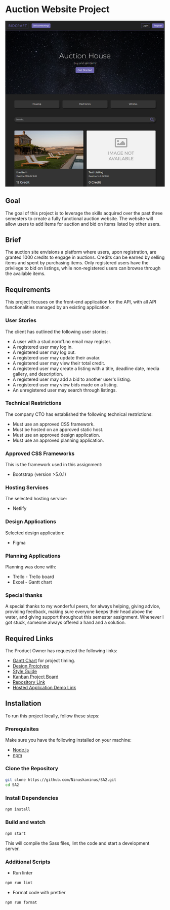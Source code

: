 # Auction Website Project
![Screenshot of website](./src/assets/bidcraft.png)

## Goal

The goal of this project is to leverage the skills acquired over the past three semesters to create a fully functional auction website. The website will allow users to add items for auction and bid on items listed by other users.

## Brief

The auction site envisions a platform where users, upon registration, are granted 1000 credits to engage in auctions. Credits can be earned by selling items and spent by purchasing items. Only registered users have the privilege to bid on listings, while non-registered users can browse through the available items.

## Requirements

This project focuses on the front-end application for the API, with all API functionalities managed by an existing application.

### User Stories

The client has outlined the following user stories:

- A user with a stud.noroff.no email may register.
- A registered user may log in.
- A registered user may log out.
- A registered user may update their avatar.
- A registered user may view their total credit.
- A registered user may create a listing with a title, deadline date, media gallery, and description.
- A registered user may add a bid to another user's listing.
- A registered user may view bids made on a listing.
- An unregistered user may search through listings.

### Technical Restrictions

The company CTO has established the following technical restrictions:

- Must use an approved CSS framework.
- Must be hosted on an approved static host.
- Must use an approved design application.
- Must use an approved planning application.

### Approved CSS Frameworks

This is the framework used in this assignment:

- Bootstrap (version >5.0.1)

### Hosting Services

The selected hosting service:

- Netlify

### Design Applications

Selected design application:

- Figma

### Planning Applications

Planning was done with:

- Trello - Trello board
- Excel - Gantt chart

### Special thanks

A special thanks to my wonderful peers, for always helping, giving advice, providing feedback, making sure everyone keeps their head above the water, and giving support throughout this semester assignment. Whenever I got stuck, someone always offered a hand and a solution.

## Required Links

The Product Owner has requested the following links:

- [Gantt Chart](https://docs.google.com/spreadsheets/d/1tTT2W0R_J550qG6WntbGucolP2b3aCs2lIfpXIB5yYY/edit?usp=sharing) for project timing.
- [Design Prototype](https://www.figma.com/file/CSJy8Z3qRcd8KunblPwjUh/Semester-assigment-2---Prototype?type=design&node-id=0%3A1&mode=design&t=FH9R65r5fL7qSIli-1)
- [Style Guide](https://www.figma.com/file/WvH2NyMSLPH3PCcWHgI9hN/Semester-assigment-2---Style-guide?type=design&node-id=0%3A1&mode=design&t=xsxtEzNDVUbhoQXH-1)
- [Kanban Project Board](https://www.figma.com/file/WvH2NyMSLPH3PCcWHgI9hN/Semester-assigment-2---Style-guide?type=design&node-id=0%3A1&mode=design&t=xsxtEzNDVUbhoQXH-1)
- [Repository Link](https://github.com/Ninuskaninus/SA2/tree/semester-assigment)
- [Hosted Application Demo Link](https://tubular-salmiakki-a0ca6b.netlify.app/)

## Installation

To run this project locally, follow these steps:

### Prerequisites

Make sure you have the following installed on your machine:

- [Node.js](https://nodejs.org/)
- [npm](https://www.npmjs.com/)

### Clone the Repository

```bash
git clone https://github.com/Ninuskaninus/SA2.git
cd SA2
```

### Install Dependencies

```bash
npm install
```

### Build and watch

```bash
npm start
```

This will compile the Sass files, lint the code and start a development server.

### Additional Scripts

- Run linter

```bash
npm run lint
```

- Format code with prettier

```bash
npm run format
```
